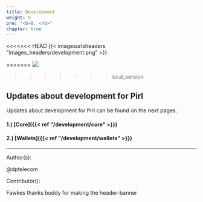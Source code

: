 ```yaml
---
title: Development
weight: 9
pre: "<b>8. </b>"
chapter: true
---
```

<<<<<<< HEAD
{{< imagesurlsheaders "images_headers/development.png"  >}}

=======
![](/images_headers/development.png)
>>>>>>> local_version


## Updates about development for Pirl


Updates about development for Pirl can be found on the next pages.

#### 1.) [Core]({{< ref "/development/core" >}})
#### 2.) [Wallets]({{< ref "/development/wallets" >}})




---
Author(s):


@dptelecom


Contributor():


Fawkes thanks buddy for making the header-banner



